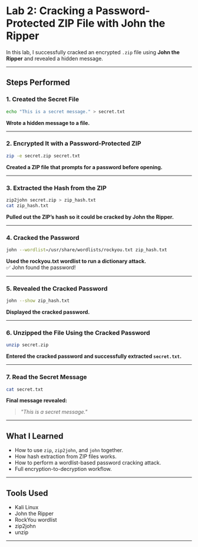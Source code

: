 # Lab 2: Cracking a Password-Protected ZIP File with John the Ripper

In this lab, I successfully cracked an encrypted `.zip` file using **John the Ripper** and revealed a hidden message.

---

## Steps Performed

### 1. Created the Secret File

```bash
echo "This is a secret message." > secret.txt

```

**Wrote a hidden message to a file.**

---

### 2. Encrypted It with a Password-Protected ZIP

```bash
zip -e secret.zip secret.txt
```

**Created a ZIP file that prompts for a password before opening.**

---

### 3. Extracted the Hash from the ZIP

```bash
zip2john secret.zip > zip_hash.txt
cat zip_hash.txt
```

**Pulled out the ZIP’s hash so it could be cracked by John the Ripper.**

---

### 4. Cracked the Password

```bash
john --wordlist=/usr/share/wordlists/rockyou.txt zip_hash.txt
```

**Used the rockyou.txt wordlist to run a dictionary attack.**  
✅ John found the password!

---

### 5. Revealed the Cracked Password

```bash
john --show zip_hash.txt
```

**Displayed the cracked password.**

---

### 6. Unzipped the File Using the Cracked Password

```bash
unzip secret.zip
```

**Entered the cracked password and successfully extracted `secret.txt`.**

---

### 7. Read the Secret Message

```bash
cat secret.txt
```

**Final message revealed:**
> _"This is a secret message."_

---

## What I Learned

- How to use `zip`, `zip2john`, and `john` together.
- How hash extraction from ZIP files works.
- How to perform a wordlist-based password cracking attack.
- Full encryption-to-decryption workflow.

---

## Tools Used

- Kali Linux  
- John the Ripper  
- RockYou wordlist  
- zip2john  
- unzip

---
```
